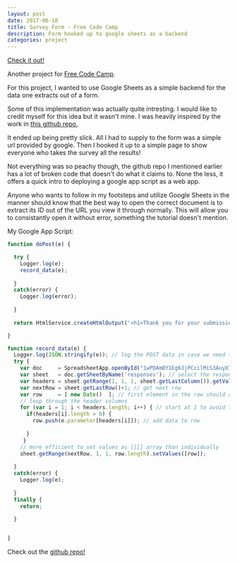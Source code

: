 ```yaml
---
layout: post
date: 2017-06-10
title: Survey Form - Free Code Camp
description: Form hooked up to google sheets as a backend
categories: project 
---
```


[Check it out!](http://bateman.io/survey-form-fcc/)

Another project for [Free Code Camp](http://beta.freecodecamp.com/en/map).

For this project, I wanted to use Google Sheets as a simple backend for the data one extracts out of a form. 

<!--more-->

Some of this implementation was actually quite intresting. I would like to credit myself for this idea but it wasn't mine. I was heavily inspired by the work in [this github repo.](https://github.com/dwyl/html-form-send-email-via-google-script-without-server) 



It ended up being pretty slick. All I had to supply to the form was a simple url provided by google. Then I hooked it up to a simple page to show everyone who takes the survey all the results!




Not everything was so peachy though, the github repo I mentioned earlier has a lot of broken code that doesn't do what it claims to. None the less, it offers a quick intro to deploying a google app script as a web app.

Anyone who wants to follow in my footsteps and utilize Google Sheets in the manner should know that the best way to open the correct document is to extract its ID out of the URL you view it through normally. This will allow you to consistantly open it without error, something the tutorial doesn't mention. 


My Google App Script: 

~~~javascript
function doPost(e) {

  try {
    Logger.log(e);
    record_data(e);
  
  }
  catch(error) {
    Logger.log(error);
  
  }
  
  return HtmlService.createHtmlOutput('<h1>Thank you for your submission!</h1> <br/> Check out the results <a href="https://docs.google.com/spreadsheets/d/1wPDAmBY1Eg6JjPCcilMiS3AuyX7WyDA38l6pvciIolM/edit?usp=sharing">here!</a>');

}

function record_data(e) {
  Logger.log(JSON.stringify(e)); // log the POST data in case we need to debug it
  try {
    var doc     = SpreadsheetApp.openById("1wPDAmBY1Eg6JjPCcilMiS3AuyX7WyDA38l6pvciIolM")
    var sheet   = doc.getSheetByName('responses'); // select the responses sheet
    var headers = sheet.getRange(1, 1, 1, sheet.getLastColumn()).getValues()[0];
    var nextRow = sheet.getLastRow()+1; // get next row
    var row     = [ new Date()  ]; // first element in the row should always be a timestamp
    // loop through the header columns
    for (var i = 1; i < headers.length; i++) { // start at 1 to avoid Timestamp column
      if(headers[i].length > 0) {
        row.push(e.parameter[headers[i]]); // add data to row
      
      }
     }
    // more efficient to set values as [][] array than individually
    sheet.getRange(nextRow, 1, 1, row.length).setValues([row]);
  
  }
  catch(error) {
    Logger.log(e);
  
  }
  finally {
    return;
  
  }


}

~~~

Check out the [github repo!](https://github.com/Cyberdr8gon/survey-form-fcc)
